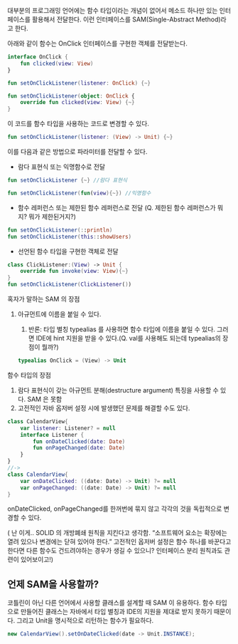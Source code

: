 대부분의 프로그래밍 언어에는 함수 타입이라는 개념이 없어서 메소드 하나만 있는 인터페이스를 활용해서 전달한다. 이런 인터페이스를 SAM(Single-Abstract Method)라고 한다.

아래와 같이 함수는 OnClick 인터페이스를 구현한 객체를 전달받는다.

```kotlin
interface OnClick {
	fun clicked(view: View)
}

fun setOnClickListener(listener: OnClick) {~}

fun setOnClickListener(object: OnClick {
	override fun clicked(view: View) {~}
}
```

이 코드를 함수 타입을 사용하는 코드로 변경할 수 있다.

```kotlin
fun setOnClickListener(listener: (View) -> Unit) {~}
```

이를 다음과 같은 방법으로 파라미터를 전달할 수 있다.

- 람다 표현식 또는 익명함수로 전달

```kotlin
fun setOnClickListener {~} //람다 표현식

fun setOnClickListener(fun(view){~}) //익명함수
```

- 함수 레퍼런스 또는 제한된 함수 레퍼런스로 전달 (Q. 제한된 함수 레퍼런스가 뭐지? 뭐가 제한된거지?)

```kotlin
fun setOnClickListener(::println)
fun setOnClickListener(this::showUsers)
```

- 선언된 함수 타입을 구현한 객체로 전달

```kotlin
class ClickListener:(View) -> Unit {
	override fun invoke(view: View){~}
}
fun setOnClickListener(ClickListener())
```

혹자가 말하는 SAM 의 장점

1. 아규먼트에 이름을 붙일 수 있다.
    1. 반론: 타입 별칭 typealias 를 사용하면 함수 타입에 이름을 붙일 수 있다. 그러면 IDE에 hint 지원을 받을 수 있다.(Q. val를 사용해도 되는데 typealias의 장점이 뭘까?)
    
    ```kotlin
    typealias OnClick = (View) -> Unit 
    ```
    

함수 타입의 장점

1. 람다 표현식이 갖는 아규먼트 분해(destructure argument) 특징을 사용할 수 있다. SAM 은 못함 
2. 고전적인 자바 옵저버 설정 시에 발생했던 문제를 해결할 수도 있다.

```kotlin
class CalendarView{
	var listener: Listener? = null
	interface Listener {
		fun onDateClicked(date: Date)
		fun onPageChanged(date: Date)
	}
}
//->
class CalendarView{
	var onDateClicked: ((date: Date) -> Unit) ?= null
	var onPageChanged: ((date: Date) -> Unit) ?= null
}
```

onDateClicked, onPageChanged를 한꺼번에 묶지 않고 각각의 것을 독립적으로 변경할 수 있다.

( 난 이게.. SOLID 의 개방폐쇄 원칙을 지킨다고 생각함. “소프트웨어 요소는 확장에는 열려 있으나 변경에는 닫혀 있어야 한다.” 고전적인 옵저버 설정은 함수 하나를 바꾼다고 한다면 다른 함수도 건드려야하는 경우가 생길 수 있으니? 인터페이스 분리 원칙과도 관련이 있어보이고!)

## 언제 SAM을 사용할까?

코틀린이 아닌 다른 언어에서 사용할 클래스를 설계할 때 SAM 이 유용하다. 함수 타입으로 만들어진 클래스는 자바에서 타입 별칭과 IDE의 지원을 제대로 받지 못하기 때문이다. 그리고 Unit을 명시적으로 리턴하는 함수가 필요하다.

```java
new CalendarView().setOnDateClicked(date -> Unit.INSTANCE);
```
